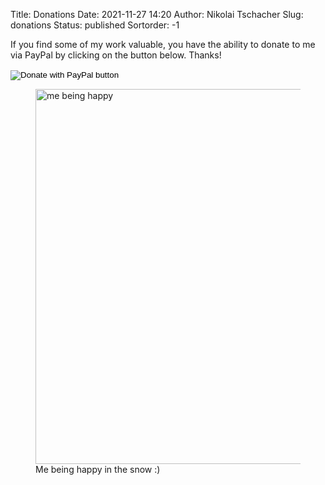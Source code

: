 Title: Donations
Date: 2021-11-27 14:20
Author: Nikolai Tschacher
Slug: donations
Status: published
Sortorder: -1

If you find some of my work valuable, you have the ability to donate to me via PayPal by clicking on the button below. Thanks!

<form action="https://www.paypal.com/donate" method="post" target="_top">
<input type="hidden" name="hosted_button_id" value="WX9KQ858HXDW2" />
<input type="image" src="https://www.paypalobjects.com/en_US/i/btn/btn_donate_LG.gif" border="0" name="submit" title="PayPal - The safer, easier way to pay online!" alt="Donate with PayPal button" />
<img alt="" border="0" src="https://www.paypal.com/en_DE/i/scr/pixel.gif" width="1" height="1" />
</form>


<figure>
    <img src="/theme/img/me-on-chasseral.webp" alt="me being happy" style="width:600px" />
    <figcaption>Me being happy in the snow :)</figcaption>
</figure>